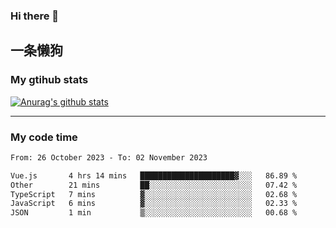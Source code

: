 ### Hi there 👋

## 一条懒狗
<!--
**kiss-me-quickly/kiss-me-quickly** is a ✨ _special_ ✨ repository because its `README.md` (this file) appears on your GitHub profile.

Here are some ideas to get you started:

- 🔭 I’m currently working on ...
- 🌱 I’m currently learning ...
- 👯 I’m looking to collaborate on ...
- 🤔 I’m looking for help with ...
- 💬 Ask me about ...
- 📫 How to reach me: ...
- 😄 Pronouns: ...
- ⚡ Fun fact: ...
-->


### My gtihub stats

[![Anurag's github stats](https://github-readme-stats.vercel.app/api?username=kiss-me-quickly)](https://github.com/anuraghazra/github-readme-stats)

***

### My code time

<!--START_SECTION:waka-->

```txt
From: 26 October 2023 - To: 02 November 2023

Vue.js       4 hrs 14 mins   █████████████████████▓░░░   86.89 %
Other        21 mins         ██░░░░░░░░░░░░░░░░░░░░░░░   07.42 %
TypeScript   7 mins          ▓░░░░░░░░░░░░░░░░░░░░░░░░   02.68 %
JavaScript   6 mins          ▓░░░░░░░░░░░░░░░░░░░░░░░░   02.33 %
JSON         1 min           ▒░░░░░░░░░░░░░░░░░░░░░░░░   00.68 %
```

<!--END_SECTION:waka-->
